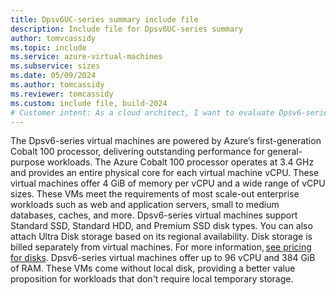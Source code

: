```yaml
---
title: Dpsv6UC-series summary include file
description: Include file for Dpsv6UC-series summary
author: tomvcassidy
ms.topic: include
ms.service: azure-virtual-machines
ms.subservice: sizes
ms.date: 05/09/2024
ms.author: tomcassidy
ms.reviewer: tomcassidy
ms.custom: include file, build-2024
# Customer intent: As a cloud architect, I want to evaluate Dpsv6-series virtual machines, so that I can determine their suitability for scaling enterprise workloads in my organization's infrastructure.
---
```

The Dpsv6-series virtual machines are powered by Azure’s first-generation Cobalt 100 processor, delivering outstanding performance for general-purpose workloads. The Azure Cobalt 100 processor operates at 3.4 GHz and provides an entire physical core for each virtual machine vCPU. These virtual machines offer 4 GiB of memory per vCPU and a wide range of vCPU sizes. These VMs meet the requirements of most scale-out enterprise workloads such as web and application servers, small to medium databases, caches, and more. Dpsv6-series virtual machines support Standard SSD, Standard HDD, and Premium SSD disk types. You can also attach Ultra Disk storage based on its regional availability. Disk storage is billed separately from virtual machines. For more information, [see pricing for disks](https://azure.microsoft.com/pricing/details/managed-disks/). Dpsv6-series virtual machines offer up to 96 vCPU and 384 GiB of RAM. These VMs come without local disk, providing a better value proposition for workloads that don't require local temporary storage. 

